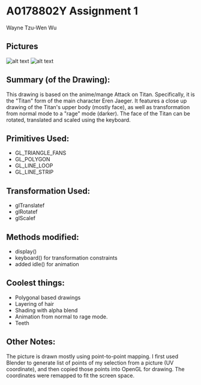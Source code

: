 # A0178802Y Assignment 1
Wayne Tzu-Wen Wu

## Pictures
![alt text](https://github.com/wayne-wu/CS3241/blob/master/doodle/pics/doodle1.PNG "Normal Mode")
![alt text](https://github.com/wayne-wu/CS3241/blob/master/doodle/pics/doodle2.PNG "Rage Mode")

## Summary (of the Drawing):
This drawing is based on the anime/mange Attack on Titan. 
Specifically, it is the "Titan" form of the main character Eren Jaeger.
It features a close up drawing of the Titan's upper body (mostly face),
as well as transformation from normal mode to a "rage" mode (darker).
The face of the Titan can be rotated, translated and scaled using the keyboard.

## Primitives Used:
- GL_TRIANGLE_FANS
- GL_POLYGON
- GL_LINE_LOOP
- GL_LINE_STRIP

## Transformation Used:
- glTranslatef
- glRotatef
- glScalef 

## Methods modified: 
- display()
- keyboard() for transformation constraints
- added idle() for animation

## Coolest things:
- Polygonal based drawings
- Layering of hair
- Shading with alpha blend
- Animation from normal to rage mode.
- Teeth

## Other Notes:
The picture is drawn mostly using point-to-point mapping. I first used Blender to generate
list of points of my selection from a picture (UV coordinate), and then copied those points 
into OpenGL for drawing. The coordinates were remapped to fit the screen space.


